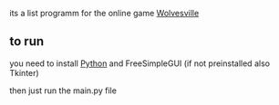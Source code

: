 its a list programm for the online game [Wolvesville](https://www.wolvesville.com/)

## to run
you need to install [Python](https://www.python.org/) and FreeSimpleGUI (if not preinstalled also Tkinter)

then just run the main.py file
